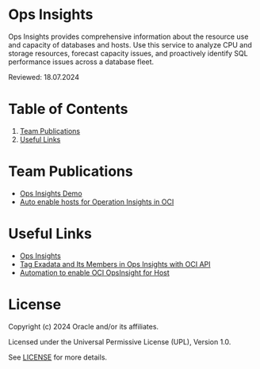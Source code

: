 # Ops Insights

Ops Insights provides comprehensive information about the resource use and capacity of databases and hosts. Use this service to analyze CPU and storage resources, forecast capacity issues, and proactively identify SQL performance issues across a database fleet.

Reviewed: 18.07.2024

# Table of Contents

1. [Team Publications](#team-publications)
2. [Useful Links](#useful-links)

# Team Publications

- [Ops Insights Demo](https://www.youtube.com/watch?v=Y45kPRn_c7s)
- [Auto enable hosts for Operation Insights in OCI](https://karthicin.medium.com/auto-enable-hosts-for-operation-insights-in-oci-60c9c80486b1)

# Useful Links

- [Ops Insights](https://docs.oracle.com/en-us/iaas/operations-insights/index.html)
- [Tag Exadata and Its Members in Ops Insights with OCI API](https://medium.com/@michtoeth/tag-exadata-and-its-members-in-operations-insights-with-oci-api-48f4d5c01fae)
- [Automation to enable OCI OpsInsight for Host](https://karthicin.medium.com/automation-to-enable-oci-opsinsight-for-host-00b333d704ff)

# License

Copyright (c) 2024 Oracle and/or its affiliates.

Licensed under the Universal Permissive License (UPL), Version 1.0.

See [LICENSE](https://github.com/oracle-devrel/technology-engineering/blob/main/LICENSE) for more details.

